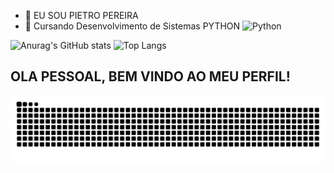 - 👋 EU SOU PIETRO PEREIRA
- 🌱 Cursando Desenvolvimento de Sistemas
PYTHON
![Python](https://img.shields.io/badge/Python-3.x-blue?logo=python&logoColor=white)




![Anurag's GitHub stats](https://github-readme-stats.vercel.app/api?username=pietro&show_icons=true&theme=tokyonight)
![Top Langs](https://github-readme-stats.vercel.app/api/top-langs/?username=pietro&exclude_repo=github-readme-stats,anuraghazra.github.iotrue&theme=tokyonight)

<h2 align="left">OLA PESSOAL, BEM VINDO AO MEU PERFIL!</h2>
<picture>
  <source media="(prefers-color-scheme: dark)" srcset="https://raw.githubusercontent.com/v1ih/v1ih/output/github-snake-dark.svg" />
  <source media="(prefers-color-scheme: light)" srcset="https://raw.githubusercontent.com/v1ih/v1ih/output/github-snake.svg" />
  <img alt="github-snake" src="https://raw.githubusercontent.com/v1ih/v1ih/output/github-snake.svg" />
</picture>
